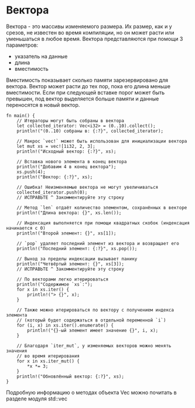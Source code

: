 # Вектора

Вектора - это массивы изменяемого размера. Их размер, как и у срезов, не известен во время компиляции, но он может расти или уменьшаться в любое время. Вектора представляются при помощи 3 параметров:

- указатель на данные
- длина
- вместимость

Вместимость показывает сколько памяти зарезервировано для вектора. Вектор может расти до тех пор, пока его длина меньше вместимости. Если при следующей вставке порог может быть превышен, под вектор выделяется больше памяти и данные переносятся в новый вектор.

```rust,editable,ignore,mdbook-runnable
fn main() {
    // Итераторы могут быть собраны в вектора
    let collected_iterator: Vec<i32> = (0..10).collect();
    println!("(0..10) собраны в: {:?}", collected_iterator);

    // Макрос `vec!` может быть использован для инициализации вектора
    let mut xs = vec![1i32, 2, 3];
    println!("Исходный вектор: {:?}", xs);

    // Вставка нового элемента в конец вектора
    println!("Добавим 4 в конец вектора");
    xs.push(4);
    println!("Вектор: {:?}", xs);

    // Ошибка! Неизменяемые вектора не могут увеличиваться
    collected_iterator.push(0);
    // ИСПРАВЬТЕ ^ Закомментируйте эту строку

    // Метод `len` отдаёт количество элементом, сохранённых в векторе
    println!("Длина вектора: {}", xs.len());

    // Индексация выполняется при помощи квадратных скобок (индексация начинается с 0)
    println!("Второй элемент: {}", xs[1]);

    // `pop` удаляет последний элемент из вектора и возвращает его
    println!("Последний элемент: {:?}", xs.pop());

    // Выход за пределы индексации вызывает панику
    println!("Четвёртый элемент: {}", xs[3]);
    // ИСПРАВЬТЕ ^ Закомментируйте эту строку

    // По векторами легко итерироваться
    println!("Содержимое `xs`:");
    for x in xs.iter() {
        println!("> {}", x);
    }

    // Также можно итерироваться по вектору с получением индекса элемента
    // (который будет содержаться в отдельной переменной `i`)
    for (i, x) in xs.iter().enumerate() {
        println!("{}-ый элемент имеет значение {}", i, x);
    }

    // Благодаря `iter_mut`, у изменяемых векторов можно менять значения
    // во время итерирования
    for x in xs.iter_mut() {
        *x *= 3;
    }
    println!("Обновлённый вектор: {:?}", xs);
}
```

Подробную информацию о методах объекта Vec можно почитать в разделе модуля std::vec

